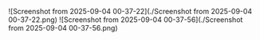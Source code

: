 ![Screenshot from 2025-09-04 00-37-22](./Screenshot from 2025-09-04 00-37-22.png)
![Screenshot from 2025-09-04 00-37-56](./Screenshot from 2025-09-04 00-37-56.png)
